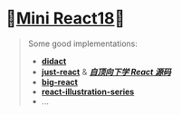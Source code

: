 # 🎉[Mini React18](https://github.com/raingrain/mini-react18)🎉

> Some good implementations:
>
> - [**didact**](https://github.com/pomber/didact)
> - [**just-react**](https://github.com/BetaSu/just-react) & [***自顶向下学 React 源码***](https://ke.segmentfault.com/course/1650000023864436)
> - [**big-react**](https://github.com/BetaSu/big-react)
> - [**react-illustration-series**](https://github.com/7kms/react-illustration-series)
> - ...
